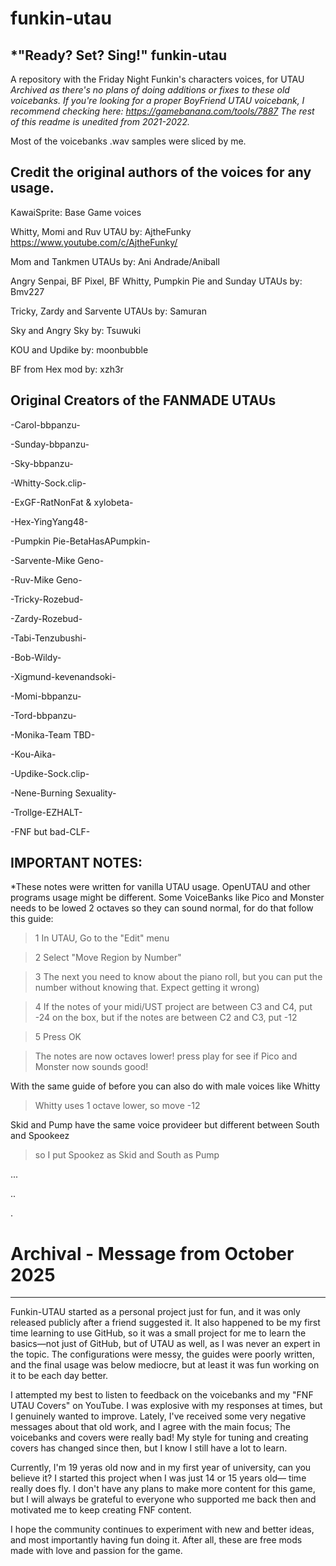 # funkin-utau
*"Ready? Set? Sing!"
funkin-utau
-------------------
A repository with the Friday Night Funkin's characters voices, for UTAU
*Archived as there's no plans of doing additions or fixes to these old voicebanks.
If you're looking for a proper BoyFriend UTAU voicebank, I recommend checking here: https://gamebanana.com/tools/7887
The rest of this readme is unedited from 2021-2022.*

Most of the voicebanks .wav samples were sliced by me.

Credit the original authors of the voices for any usage.
-------------------
KawaiSprite: Base Game voices

Whitty, Momi and Ruv UTAU by: AjtheFunky https://www.youtube.com/c/AjtheFunky/

Mom and Tankmen UTAUs by: Ani Andrade/Aniball

Angry Senpai, BF Pixel, BF Whitty, Pumpkin Pie and Sunday UTAUs by: Bmv227

Tricky, Zardy and Sarvente UTAUs by: Samuran

Sky and Angry Sky by: Tsuwuki

KOU and Updike by: moonbubble

BF from Hex mod by: xzh3r

Original Creators of the FANMADE UTAUs
-------------------
-Carol-bbpanzu-

-Sunday-bbpanzu-

-Sky-bbpanzu-

-Whitty-Sock.clip-

-ExGF-RatNonFat & xylobeta-

-Hex-YingYang48-

-Pumpkin Pie-BetaHasAPumpkin-

-Sarvente-Mike Geno-

-Ruv-Mike Geno-

-Tricky-Rozebud-

-Zardy-Rozebud-

-Tabi-Tenzubushi-

-Bob-Wildy-

-Xigmund-kevenandsoki-

-Momi-bbpanzu-

-Tord-bbpanzu-

-Monika-Team TBD-

-Kou-Aika-

-Updike-Sock.clip-

-Nene-Burning Sexuality-

-Trollge-EZHALT-

-FNF but bad-CLF-

IMPORTANT NOTES:
---------------------

*These notes were written for vanilla UTAU usage. OpenUTAU and other programs usage might be different. 
Some VoiceBanks like Pico and Monster needs to be lowed 2 octaves so they can sound normal, for do that follow this guide:

>1 In UTAU, Go to the "Edit" menu

>2 Select "Move Region by Number"

>3 The next you need to know about the piano roll, but you can put the number without knowing that. Expect getting it wrong) 

>4 If the notes of your midi/UST project are between C3 and C4, put -24 on the box, but if the notes are between C2 and C3, put -12

>5 Press OK

>The notes are now octaves lower! press play for see if Pico and Monster now sounds good!

With the same guide of before you can also do with male voices like Whitty
>Whitty uses 1 octave lower, so move -12

Skid and Pump have the same voice provideer but different between South and Spookeez
>so I put Spookez as Skid and South as Pump

...

..

.



# Archival - Message from October 2025
-------------------
Funkin-UTAU started as a personal project just for fun, and it was only released publicly after a friend suggested it.
It also happened to be my first time learning to use GitHub, so it was a small project for me to learn the basics—not just of GitHub, but of UTAU as well, as I was never an expert in the topic.
The configurations were messy, the guides were poorly written, and the final usage was below mediocre, but at least it was fun working on it to be each day better.

I attempted my best to listen to feedback on the voicebanks and my "FNF UTAU Covers" on YouTube. I was explosive with my responses at times, but I genuinely wanted to improve.
Lately, I've received some very negative messages about that old work, and I agree with the main focus; The voicebanks and covers were really bad! My style for tuning and creating covers has changed since then, but I know I still have a lot to learn.

Currently, I'm 19 yeras old now and in my first year of university, can you believe it? I started this project when I was just 14 or 15 years old— time really does fly.
I don't have any plans to make more content for this game, but I will always be grateful to everyone who supported me back then and motivated me to keep creating FNF content.

I hope the community continues to experiment with new and better ideas, and most importantly having fun doing it. After all, these are free mods made with love and passion for the game.
